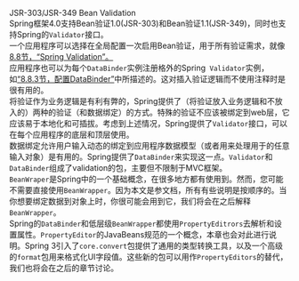 JSR-303/JSR-349 Bean Validation  
Spring框架4.0支持Bean验证1.0(JSR-303)和Bean验证1.1(JSR-349)，同时也支持Spring的`Validator`接口。  
一个应用程序可以选择在全局配置一次启用Bean验证，用于所有验证需求，就像[8.8节，“Spring Validation”。](https://docs.spring.io/spring/docs/4.3.13.RELEASE/spring-framework-reference/htmlsingle/#validation-beanvalidation)  
应用程序也可以为每个`DataBinder`实例注册格外的Spring` Validator`实例，如[“8.8.3节，配置DataBinder”](https://docs.spring.io/spring/docs/4.3.13.RELEASE/spring-framework-reference/htmlsingle/#validation-binder)中所描述的。这对插入验证逻辑而不使用注释时是很有用的。  
将验证作为业务逻辑是有利有弊的，Spring提供了（将验证放入业务逻辑和不放入的）两种的验证（和数据绑定）的方式。特殊的验证不应该被绑定到web层，它应该易于本地化和可插拔。考虑到上述情况，Spring提供了`Validator`接口，可以在每个应用程序的底层和顶层使用。  
数据绑定允许用户输入动态的绑定到应用程序数据模型（或者用来处理用于的任意输入对象）是有用的。Spring提供了`DataBinder`来实现这一点。`Validator`和`DataBinder`组成了validation的包，主要但不限制于MVC框架。  
`BeanWraper`是Spring中的一个基础概念，在很多地方都有使用到。然而，您可能不需要直接使用`BeanWrapper`。因为本文是参文档，所有有些说明是按顺序的。当你想要绑定数据到对象上时，你很可能会用到它，我们将会在之后解释`BeanWrapper`。  
Spring的`DataBinder`和低层级`BeanWrapper`都使用`PropertyEditrors`去解析和设置属性。`PropertyEditor`的JavaBeans规范的一个概念，本章也会对此进行说明。Spring 3引入了`core.convert`包提供了通用的类型转换工具，以及一个高级的`format`包用来格式化UI字段值。这些新的包可以用作`PropertyEditors`的替代，我们也将会在之后的章节讨论。